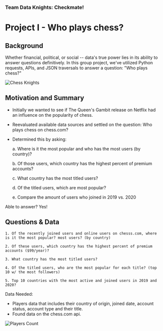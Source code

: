 ### Team Data Knights: Checkmate!
# Project I - Who plays chess?

## Background

Whether financial, political, or social -- data's true power lies in its ability to answer questions definitively. In this group project, we've utilized Python requests, APIs, and JSON traversals to answer a question: "Who plays chess?"

![Chess Knights](images/knights.jpg)

## Motivation and Summary

* Initially we wanted to see if The Queen's Gambit release on Netflix had an influence on the popularity of chess.
* Reevaluated available data sources and settled on the question: Who plays chess on chess.com?
* Determined this by asking:

    a. Where is it the most popular and who has the most users (by country)?
    
    b. Of those users, which country has the highest percent of premium accounts?
    
    c. What country has the most titled users?
    
    d. Of the titled users, which are most popular?
    
    e. Compare the amount of users who joined in 2019 vs. 2020

Able to answer? Yes! 

## Questions & Data

    1. Of the recently joined users and online users on chesss.com, where is it the most popular? most users? (by country)

    2. Of these users, which country has the highest percent of premium accounts ($99/year)?

    3. What country has the most titled users?

    4. Of the titled users, who are the most popular for each title? (top 10 w/ the most followers) 

    5. Top 10 countries with the most active and joined users in 2019 and 2020?

    
Data Needed:
* Players data that includes their country of origin, joined date, account status, account type and their title.
* Found data on the chess.com api. 


![Players Count](figures/figure6_player_count.png)





